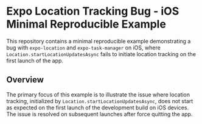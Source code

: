 # Expo Location Tracking Bug - iOS Minimal Reproducible Example

This repository contains a minimal reproducible example demonstrating a bug with `expo-location` and `expo-task-manager` on iOS, where `Location.startLocationUpdatesAsync` fails to initiate location tracking on the first launch of the app.

## Overview

The primary focus of this example is to illustrate the issue where location tracking, initialized by `Location.startLocationUpdatesAsync`, does not start as expected on the first launch of the development build on iOS devices. The issue is resolved on subsequent launches after force quitting the app.

